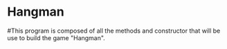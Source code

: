 # Hangman
#This program is composed of all the methods and constructor  that will be use to build the game  "Hangman".
